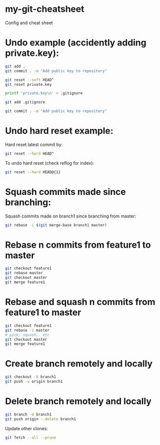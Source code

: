 # my-git-cheatsheet
Config and cheat sheet

# Undo example (accidently adding private.key):
```bash
git add .
git commit . -m "Add public key to repository"

git reset --soft HEAD^
git reset private.key

printf 'private.key\n' > .gitignore

git add .gitignore

git commit . -m "Add public key to repository"
```

# Undo hard reset example:
Hard reset latest commit by:
```bash
git reset --hard HEAD^
```
To undo hard reset (check reflog for index):
```bash
git reset --hard HEAD@{1}
```

# Squash commits made since branching:
Squash commits made on branch1 since branching from master:
```bash
git rebase -i $(git merge-base branch1 master)
```

# Rebase n commits from feature1 to master
```bash
git checkout feature1
git rebase master
git checkout master
git merge feature1
```

# Rebase and squash n commits from feature1 to master
```bash
git checkout feature1
git rebase -i master
# pick, squash.. etc
git checkout master
git merge feature1
```

# Create branch remotely and locally
```bash
git checkout -b branch1
git push -u origin branch1
```

# Delete branch remotely and locally
```bash
git branch -d branch1
git push origin --delete branch1
```

Update other clones:
```bash
git fetch --all --prune
```


